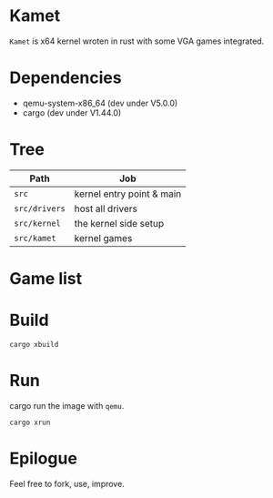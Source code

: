 # Kamet

`Kamet` is x64 kernel wroten in rust with some VGA games integrated.

# Dependencies

* qemu-system-x86_64 (dev under V5.0.0)
* cargo (dev under V1.44.0)

# Tree

| Path             | Job                                    |
|------------------|----------------------------------------|
| `src`            | kernel entry point & main              |
| `src/drivers`    | host all drivers                       |
| `src/kernel`     | the kernel side setup                  |
| `src/kamet`      | kernel games                           |

# Game list

# Build

`cargo xbuild`

# Run

cargo run the image with `qemu`.

`cargo xrun`

# Epilogue

Feel free to fork, use, improve.